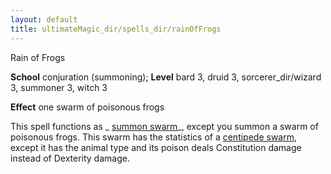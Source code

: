 ```yaml
---
layout: default
title: ultimateMagic_dir/spells_dir/rainOfFrogs
---
```

Rain of Frogs

**School** conjuration (summoning); **Level** bard 3, druid 3, sorcerer_dir/wizard 3, summoner 3, witch 3

**Effect** one swarm of poisonous frogs

This spell functions as _ [summon swarm](spells_dir/summonSwarm#_summon-swarm)_, except you summon a swarm of poisonous frogs. This swarm has the statistics of a [centipede swarm](monsters_dir/centipede#_centipede-swarm), except it has the animal type and its poison deals Constitution damage instead of Dexterity damage.

